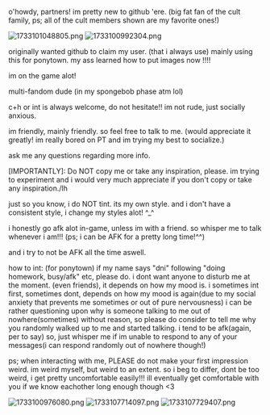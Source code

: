
o'howdy, partners! im pretty new to github 'ere.
(big fat fan of the cult family, ps; all of the cult members shown are my favorite ones!)



![1733101048805.png](https://github.com/user-attachments/assets/7c566ec6-b394-4d3b-8b44-eca02d38c0ee)
![1733100992304.png](https://github.com/user-attachments/assets/67114ca7-da2a-49cb-8fc8-a69aca081b88)





originally wanted github to claim my user. (that i always use) mainly using this for ponytown. my ass learned how to put images now !!!!

im on the game alot!

multi-fandom dude (in my spongebob phase atm lol)

c+h or int is always welcome, do not hesitate!! im not rude, just socially anxious.

im friendly, mainly friendly.
so feel free to talk to me. (would appreciate it greatly! im really bored on PT and im trying my best to socialize.)

ask me any questions regarding more info.

[IMPORTANTLY]: Do NOT copy me or take any inspiration, please. im trying to experiment and i would very much appreciate if you don't copy or take any inspiration./lh

just so you know, i do NOT tint. its my own style. and i don't have a consistent style, i change my styles alot! ^_^

i honestly go afk alot in-game, unless im with a friend. so whisper me to talk whenever i am!!! (ps; i can be AFK for a pretty long time!^^)

and i try to not be AFK all the time aswell.

how to int: (for ponytown)
if my name says "dni" following "doing homework, busy/afk" etc, please do. i dont want anyone to disturb me at the moment. (even friends), it depends on how my mood is.
i sometimes int first, sometimes dont, depends on how my mood is again(due to my social anxiety that prevents me sometimes or out of pure nervousness)
i can be rather questioning upon why is someone talking to me out of nowhere(sometimes) without reason, so please do consider to tell me why you randomly walked up to me and started talking.
i tend to be afk(again, per to say) so, just whisper me if im unable to respond to any of your messages(i can respond randomly out of nowhere though!)

ps; when interacting with me, PLEASE do not make your first impression weird. im weird myself, but weird to an extent. so i beg to differ, dont be too weird, i get pretty uncomfortable easily!!! ill eventually get comfortable with you if we know eachother long enough though <3

![1733100976080.png](https://github.com/user-attachments/assets/d77425df-0255-4a87-85b7-41de4b240575)
![1733107714097.png](https://github.com/user-attachments/assets/3ae10fc1-3220-4e29-aa2c-05a52678c3fc)
![1733107729407.png](https://github.com/user-attachments/assets/bb59f575-f37d-466d-a975-a09d1db10909)

